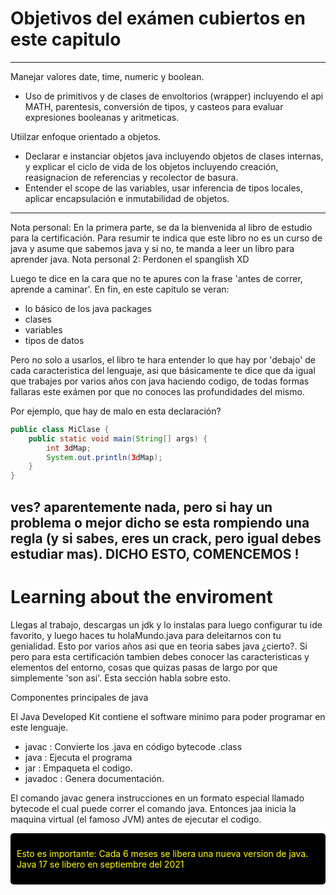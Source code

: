 # Objetivos del exámen cubiertos en este capitulo
---
Manejar valores date, time, numeric y boolean.
- Uso de primitivos y de clases de envoltorios (wrapper) incluyendo el api MATH, parentesis, conversión de tipos, y casteos para evaluar expresiones booleanas y aritmeticas.

Utiilzar enfoque orientado a objetos.
- Declarar e instanciar objetos java incluyendo objetos de clases internas, y explicar el ciclo de vida de los objetos incluyendo creación, reasignacion de referencias y recolector de basura.
- Entender el scope de las variables, usar inferencia de tipos locales, aplicar encapsulación e inmutabilidad de objetos.

---
Nota personal: En la primera parte, se da la bienvenida al libro de estudio para la certificación. Para resumir te indica que este libro no es un curso de java y asume que sabemos java y si no, 
te manda a leer un libro para aprender java.
Nota personal 2: Perdonen el spanglish XD

Luego te dice en la cara que no te apures con la frase 'antes de correr, aprende a caminar'. En fin, en este capitulo
se veran:
- lo básico de los java packages
- clases
- variables
- tipos de datos

Pero no solo a usarlos, el libro te hara entender lo que hay por 'debajo' de cada caracteristica del lenguaje, asi que básicamente te dice que da igual que trabajes por varios años con java haciendo codigo, de todas formas fallaras este exámen por que no conoces las profundidades del mismo.

Por ejemplo, que hay de malo en esta declaración?

```java
public class MiClase {
    public static void main(String[] args) {
        int 3dMap;
        System.out.println(3dMap);
    }
}
```
ves? aparentemente nada, pero si hay un problema o mejor dicho se esta rompiendo una regla (y si sabes, eres un crack, pero igual debes estudiar mas).
DICHO ESTO, COMENCEMOS !
---

# Learning about the enviroment

Llegas al trabajo, descargas un jdk y lo instalas para luego configurar tu ide favorito, y luego haces tu holaMundo.java para deleitarnos con tu genialidad. Esto por varios años asi que en teoria sabes java ¿cierto?. Si pero para esta certificación 
tambien debes conocer las caracteristicas y elementos del entorno, cosas que quizas pasas de largo por que
simplemente 'son asi'. Esta sección habla sobre esto.

Componentes principales de java

El Java Developed Kit contiene el software minimo para poder programar en este lenguaje. 
- javac   : Convierte los .java en código bytecode .class
- java    : Ejecuta el programa
- jar     : Empaqueta el codigo.
- javadoc : Genera documentación.

El comando javac genera instrucciones en un formato especial llamado bytecode el cual puede correr el comando java. Entonces jaa
inicia la maquina virtual (el famoso JVM) antes de ejecutar el codigo.

<div style="background-color: #000; color: #ff0; padding: 10px; border-radius: 5px;">

Esto es importante: Cada 6 meses se libera una nueva version de java. Java 17 se libero en septiembre del 2021 

</div>





